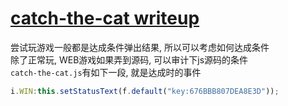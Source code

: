 
# [catch-the-cat writeup](http://47.100.106.88:8001/)

尝试玩游戏一般都是达成条件弹出结果, 所以可以考虑如何达成条件  
除了正常玩, WEB游戏如果弄到源码, 可以审计下js源码的条件  
`catch-the-cat.js`有如下一段, 就是达成时的事件

```javascript
i.WIN:this.setStatusText(f.default("key:676BBB807DEA8E3D"));
```
